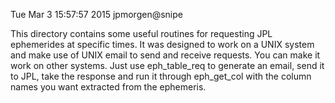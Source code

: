 Tue Mar  3 15:57:57 2015  jpmorgen@snipe

This directory contains some useful routines for requesting JPL
ephemerides at specific times.  It was designed to work on a UNIX
system and make use of UNIX email to send and receive requests.  You
can make it work on other systems.  Just use eph_table_req to generate
an email, send it to JPL, take the response and run it through
eph_get_col with the column names you want extracted from the
ephemeris.
